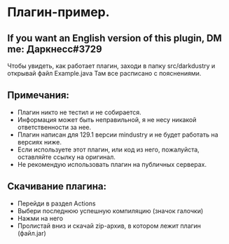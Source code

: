 # Плагин-пример. 
## If you want an English version of this plugin, DM me: Даркнесс#3729
Чтобы увидеть, как работает плагин, заходи в папку src/darkdustry и открывай файл Example.java
Там все расписано с пояснениями.
## Примечания:
- Плагин никто не тестил и не собирается.
- Информация может быть неправильной, я не несу никакой ответственности за нее.
- Плагин написан для 129.1 версии mindustry и не будет работать на версиях ниже.
- Если используете этот плагин, или код из него, пожалуйста, оставляйте ссылку на оригинал.
- Не рекомендую использовать плагин на публичных серверах.

## Скачивание плагина:
- Перейди в раздел Actions
- Выбери последнюю успешную компиляцию (значок галочки)
- Нажми на него
- Пролистай вниз и скачай zip-архив, в котором лежит плагин (файл.jar)
